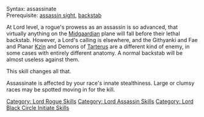 Syntax: assassinate <victim>  
Prerequisite: [assassin
sight](http://avatar.melanarchy.info/index.php?title=Assassin_Sight),
[backstab](http://avatar.melanarchy.info/index.php?title=Backstab)

At Lord level, a rogue's prowess as an assassin is so advanced, that
virtually anything on the
[Midgaardian](:Category:_Midgaardia "wikilink") plane will fall before
their lethal backstab. However, a Lord's calling is elsewhere, and the
Githyanki and Fae and Planar
[Kzin](:Category:_Kzinti_Homeworld "wikilink") and Demons of
[Tarterus](:Category:_Tarterus "wikilink") are a different kind of
enemy, in some cases with entirely different anatomy. A normal backstab
will be almost useless against them.

This skill changes all that.

Assassinate is affected by your race's innate stealthiness. Large or
clumsy races may be spotted moving in for the kill.

[Category: Lord Rogue Skills](Category:_Lord_Rogue_Skills "wikilink")
[Category: Lord Assassin
Skills](Category:_Lord_Assassin_Skills "wikilink") [Category: Lord Black
Circle Initiate
Skills](Category:_Lord_Black_Circle_Initiate_Skills "wikilink")

